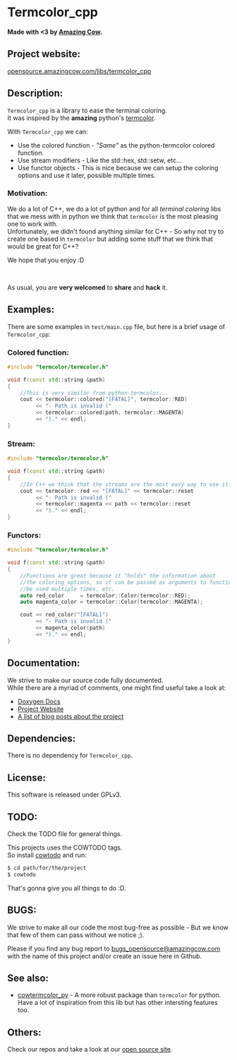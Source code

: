 # Termcolor_cpp

**Made with <3 by [Amazing Cow](http://www.amazingcow.com).**


<!-- ####################################################################### -->
<!-- ####################################################################### -->

## Project website:

[opensource.amazingcow.com/libs/termcolor_cpp](http:/opensource.amazingcow.com/libs/termcolor_cpp)



<!-- ####################################################################### -->
<!-- ####################################################################### -->

## Description:

```Termcolor_cpp``` is a library to ease the terminal coloring.    
It was inspired by the **amazing** python's [termcolor]().

With ```Termcolor_cpp``` we can:

* Use the colored function - _"Same"_ as the python-termcolor colored function.
* Use stream modifiers - Like the std::hex, std::setw, etc...
* Use functor objects - This is nice because we can setup the coloring options
and use it later, possible multiple times.


### Motivation:

We do a lot of C++, we do a lot of python and for all _terminal coloring_ libs
that we mess with in python we think that ```termcolor``` is the most pleasing 
one to work with.    
Unfortunately, we didn't found anything similar for C++ - So why not try
to create one based in ```termcolor``` but adding some stuff that we think
that would be great for C++?

We hope that you enjoy :D


<br>

As usual, you are **very welcomed** to **share** and **hack** it.


## Examples:

There are some examples in ```test/main.cpp``` file, but here is a brief
usage of ```Termcolor_cpp```:

### Colored function:

``` c++
#include "termcolor/termcolor.h"

void f(const std::string &path)
{
    //This is very similar from python-termcolor... 
    cout << termcolor::colored("[FATAL]", termcolor::RED)
         << "- Path is invalid ("
         << termcolor::colored(path, termcolor::MAGENTA)
         << ")." << endl;
}

```


### Stream:

``` c++
#include "termcolor/termcolor.h"

void f(const std::string &path)
{
    //In C++ we think that the streams are the most easy way to use it.
    cout << termcolor::red << "[FATAL]" << termcolor::reset
         << "- Path is invalid ("
         << termcolor::magenta << path << termcolor::reset
         << ")." << endl;
}

```

### Functors:

``` c++
#include "termcolor/termcolor.h"

void f(const std::string &path)
{
    //Functions are great because it "holds" the information about 
    //the coloring options, so it can be passed as arguments to functions,
    //be used multiple times, etc.
    auto red_color     = termcolor::Color(termcolor::RED);
    auto magenta_color = termcolor::Color(termcolor::MAGENTA);

    cout << red_color("[FATAL]")
         << "- Path is invalid ("
         << magenta_color(path)
         << ")." << endl;
}

```


<!-- ####################################################################### -->
<!-- ####################################################################### -->

## Documentation:

We strive to make our source code fully documented.   
While there are a myriad of comments, one might find useful take a look at:

* [Doxygen Docs]()
* [Project Website]()
* [A list of blog posts about the project]()



<!-- ####################################################################### -->
<!-- ####################################################################### -->

## Dependencies:

There is no dependency for ```Termcolor_cpp```.



<!-- ####################################################################### -->
<!-- ####################################################################### -->

## License:

This software is released under GPLv3.



<!-- ####################################################################### -->
<!-- ####################################################################### -->

## TODO:

Check the TODO file for general things.

This projects uses the COWTODO tags.   
So install [cowtodo](https://github.com/AmazingCow-Tools/COWTODO/) and run:

``` bash
$ cd path/for/the/project
$ cowtodo 
```

That's gonna give you all things to do :D.



<!-- ####################################################################### -->
<!-- ####################################################################### -->

## BUGS:

We strive to make all our code the most bug-free as possible - But we know 
that few of them can pass without we notice ;).

Please if you find any bug report to [bugs_opensource@amazingcow.com]() 
with the name of this project and/or create an issue here in Github.



<!-- ####################################################################### -->
<!-- ####################################################################### -->

## See also:
    
* [cowtermcolor_py](https://www.github.com/AmazingCow-Libs/cowtermcolor_py) -
A more robust package than ```termcolor``` for python.    
Have a lot of inspiration from this lib but has other intersting features too.


<!-- ####################################################################### -->
<!-- ####################################################################### -->

## Others:
Check our repos and take a look at our [open source site](http://opensource.amazingcow.com).
